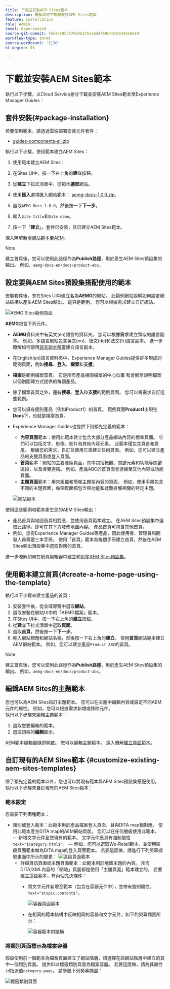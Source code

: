 ```yaml
---
title: 下載並安裝AEM Sites範本
description: 瞭解如何下載和安裝AEM Sites範本
feature: Installation
role: Admin
level: Experienced
source-git-commit: f6e34c0bc57603b4251abd4859b43c95042e8819
workflow-type: tm+mt
source-wordcount: '1130'
ht-degree: 0%

---
```



# 下載並安裝AEM Sites範本

執行以下步驟，以Cloud Service身分下載並安裝AEM Sites範本至Experience Manager Guides：

## 套件安裝{#package-installation}

若要使用範本，請透過雲端部署安裝元件套件：
- [guides-components-all.zip](https://github.com/adobe/aemg-sites-components/releases/tag/v1.0.0)



執行以下步驟，使用範本建立AEM Sites：


1. 使用範本建立AEM Sites：
1. 在Sites UI中，按一下右上角的&#x200B;**建立**&#x200B;按鈕。
1. 從&#x200B;**建立**&#x200B;下拉式清單中，從範本&#x200B;**選取**&#x200B;網站。

1. 使用&#x200B;**匯入**&#x200B;選項匯入網站範本： [aemg-docs-1.0.0.zip](https://github.com/adobe/aemg-sites-template/releases/tag/v1.0.0)。
1. 選取`AEMG Docs 1.0.0`，然後按一下&#x200B;**下一步**。
1. 輸入`Site title`和`Site name`。
1. 按一下「**建立**」。套件已安裝，且已建立AEM Sites範本。

深入瞭解[新增網站範本至AEM](https://experienceleague.adobe.com/en/docs/experience-manager-cloud-service/content/sites/administering/site-creation/site-templates#adding)。


>[!NOTE]
>
>建立首頁後，您可以使用此路徑作為&#x200B;**Publish路徑**，用於產生AEM Sites預設集的輸出。 例如，`aemg-docs-en/docs/product-abc`。


## 設定要與AEM Sites預設集搭配使用的範本

安裝套件後，會在Sites UI中建立名為&#x200B;**AEMG**&#x200B;的網站。 此範例網站說明如何設定網站結構以產生AEM Sites輸出。 這只是範例。 您可以根據需求建立自訂網站。

![AEMG Sites範例頁面](assets/aemg-sites-sample-pages.png)


**AEMG**&#x200B;包含下列元件。
- **AEMG**&#x200B;資料夾中有英文(en)語言的資料夾。 您可以根據需求建立類似的語言副本。 例如，多語言網站包含英文(en)、德文(de)和法文(fr)語言副本。  進一步瞭解如何使用[語言副本精靈](https://experienceleague.adobe.com/en/docs/experience-manager-65/content/sites/administering/introduction/tc-wizard)建立語言副本。
- 在English(en)語言資料夾中，Experience Manager Guides提供許多現成的範例頁面，例如&#x200B;**搜尋**、**登入**、**檔案**&#x200B;和&#x200B;**支援**。

- **檔案**&#x200B;是範例檔案首頁。 它是所有產品相關檔案的中心位置
和會顯示說明檔案以個別圖磚方式提供的每個產品。

- 除了檔案首頁之外，還有&#x200B;**搜尋**、**登入**&#x200B;和&#x200B;**支援**&#x200B;的範例頁面。 您可以視需求自訂這些範例。
- 您可以擁有個別產品（例如Product1）的首頁。 範例頁面&#x200B;**Product1**&#x200B;出現在&#x200B;**Docs**&#x200B;下，也就是檔案首頁。

- Experience Manager Guides也提供下列預先定義的範本：

   - **內容頁面**&#x200B;範本：使用此範本建立包含大部分產品網站內容的標準頁面。 它們可以包括文字、影像、影片和其他內容元素。 此範本僅包含頁首和頁尾。 根據您的需求，自訂並使用它來建立任何頁面。 例如，您可以建立產品的支援頁面或登入頁面。
   - **首頁**&#x200B;範本：網站的主要登陸頁面，其中包括概觀、關鍵元素和功能等關鍵區段，以及導覽連結。 例如，產品ABC的首頁面會連線至其他內容或功能頁面。
   - **主題頁面**&#x200B;範本：用來組織和簡報主題型內容的頁面。 例如，使用手冊包含不同的主題頁面，每個頁面都包含與功能和疑難排解相關的特定主題。

  ![網站範本](assets/sites-ui-templates.png)

使用這些範例和範本產生您的AEM Sites輸出：
- 產品首頁與地圖首頁相對應，並使用首頁範本建立。 在AEM Sites預設集中選取此路徑，即可在其下方發佈地圖內容。 產品首頁可包含其他首頁。
- 例如，您有Experience Manager Guides等產品，因此使用者、管理員和開發人員需要三本手冊。  使用「首頁」範本為每個手冊建立首頁，然後在AEM Sites輸出預設集中選取對應的首頁。

進一步瞭解如何在網頁編輯器中建立和設定[AEM Sites預設集](../user-guide/generate-output-aem-site-web-editor.md)。

## 使用範本建立首頁{#create-a-home-page-using-the-template}

執行以下步驟來建立產品的首頁：
1. 安裝套件後，從全域導覽中選取&#x200B;**網站**。
1. 選取安裝在網站UI中的「AEMG檔案」範本。
1. 在Sites UI中，按一下右上角的&#x200B;**建立**&#x200B;按鈕。
1. 從&#x200B;**建立**&#x200B;下拉式清單中選取&#x200B;**頁面**。
1. 選取&#x200B;**首頁**，然後按一下&#x200B;**下一步**。
1. 輸入網站標題和網站名稱，然後按一下右上角的&#x200B;**建立**。 使用&#x200B;**首頁**&#x200B;網站範本建立AEM網站範本。 例如，您可以建立產品`Product ABC`的首頁。


>[!NOTE]
>
>建立首頁後，您可以使用此路徑作為&#x200B;**Publish路徑**，用於產生AEM Sites預設集的輸出。 例如，`aemg-docs-en/docs/product-abc`。

## 編輯AEM Sites的主題範本

您也可以為AEM Sites自訂主題範本。 您可以在主題中編輯內容或設定不同AEM元件的屬性。 例如，您可以根據需求新增或移除元件。\
執行以下步驟來編輯主題範本：
1. 選取您要編輯的範本。
1. 選取頂端的&#x200B;**編輯**&#x200B;圖示。

AEM範本編輯器隨即開啟。 您可以編輯主題範本。 深入瞭解[建立頁面範本](https://experienceleague.adobe.com/en/docs/experience-manager-65/content/sites/authoring/siteandpage/templates#editing-a-template-structure-template-author)。


## 自訂現有的AEM Sites範本 {#customize-existing-aem-sites-templates}

除了預先定義的範本以外，您也可以將現有範本與AEM Sites預設集搭配使用。 執行以下步驟來自訂現有的AEM Sites範本：

### 範本設定

您需要下列兩種範本：

- 類別或登入範本：此範本用於產品檔案登入頁面，且與DITA map相對應。  使用此範本產生DITA map的AEM網站頁面。 您可以在任何層級使用此範本。
 — 新增文字元件至您現有的範本。 文字元件應具有強制屬性`text="$category.html$"`。
 — 例如，您可以選取We-Retail範本，並使用區段頁面範本做為DITA map的登入頁面範本。 若要這麼做，請進行下列熒幕擷取畫面中所示的變更：
  ![區段頁面範本](assets/customize-existing-aem-templates-section.png)
   - 詳細資訊頁面或主題頁面範本：此範本用於地圖主題的內容。 所有DITA/XML內容的「網站」頁面都是使用「主題頁面」範本建立的。 若要建立這些範本，有兩個先決條件：
      - 將文字元件新增至範本（包含在容器元件中），並帶有強制屬性。`text="$topic.content$"`。

        ![容器頁面範本](assets/customize-existing-aem-templates-container.png)
      - 在相同的範本結構中反映相同的容器和文字元件，如下列熒幕擷圖所示：

        ![容器範本的結構](assets/customize-existing-aem-templates-structure.png)

### 將類別頁面標示為檔案容器

假設使用前一個範本為檔案頁面建立了網站階層，請選擇在該網站階層中建立的其中一個類別頁面。 提供ID以標籤類別頁面為檔案容器。
若要這麼做，請為其屬性`id`指派值`category-page`。 請參閱下列熒幕擷圖：

![標籤類別頁面](assets/customize-existing-aem-templates-tagging.png)





